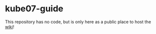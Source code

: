 # kube07-guide

This repository has no code, but is only here as a public place to host the [wiki](https://github.com/JohannesEbke/kube07-guide/wiki)!
